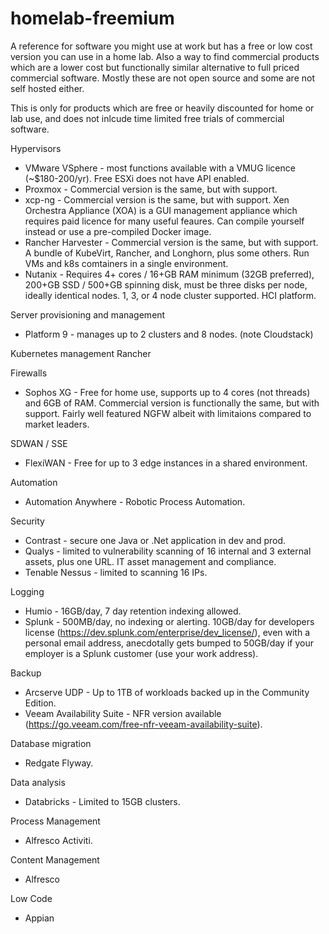 # homelab-freemium
A reference for software you might use at work but has a free or low cost version you can use in a home lab. Also a way to find commercial products which are a lower cost but functionally similar alternative to full priced commercial software. Mostly these are not open source and some are not self hosted either.

This is only for products which are free or heavily discounted for home or lab use, and does not inlcude time limited free trials of commercial software.

Hypervisors
- VMware VSphere - most functions available with a VMUG licence (~$180-200/yr). Free ESXi does not have API enabled.
- Proxmox - Commercial version is the same, but with support.
- xcp-ng - Commercial version is the same, but with support. Xen Orchestra Appliance (XOA) is a GUI management appliance which requires paid licence for many useful feaures. Can compile yourself instead or use a pre-compiled Docker image.
- Rancher Harvester - Commercial version is the same, but with support. A bundle of KubeVirt, Rancher, and Longhorn, plus some others. Run VMs and k8s comtainers in a single environment. 
- Nutanix - Requires 4+ cores / 16+GB RAM minimum (32GB preferred), 200+GB SSD / 500+GB spinning disk, must be three disks per node, ideally identical nodes. 1, 3, or 4 node cluster supported. HCI platform.

Server provisioning and management
- Platform 9 - manages up to 2 clusters and 8 nodes.
(note Cloudstack)

Kubernetes management
Rancher

Firewalls
- Sophos XG - Free for home use, supports up to 4 cores (not threads) and 6GB of RAM. Commercial version is functionally the same, but with support. Fairly well featured NGFW albeit with limitaions compared to market leaders.

SDWAN / SSE
- FlexiWAN - Free for up to 3 edge instances in a shared environment.

Automation
- Automation Anywhere - Robotic Process Automation.

Security
- Contrast - secure one Java or .Net application in dev and prod.
- Qualys - limited to vulnerability scanning of 16 internal and 3 external assets, plus one URL. IT asset management and compliance.
- Tenable Nessus - limited to scanning 16 IPs.

Logging
- Humio - 16GB/day, 7 day retention indexing allowed.
- Splunk - 500MB/day, no indexing or alerting. 10GB/day for developers license (https://dev.splunk.com/enterprise/dev_license/), even with a personal email address, anecdotally gets bumped to 50GB/day if your employer is a Splunk customer (use your work address).

Backup
- Arcserve UDP - Up to 1TB of workloads backed up in the Community Edition.
- Veeam Availability Suite - NFR version available (https://go.veeam.com/free-nfr-veeam-availability-suite).

Database migration
- Redgate Flyway.

Data analysis
- Databricks - Limited to 15GB clusters.

Process Management
- Alfresco Activiti.

Content Management
- Alfresco 

Low Code
- Appian
